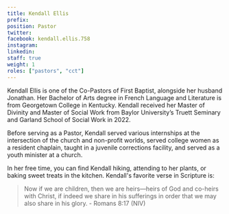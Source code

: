 ```yaml
---
title: Kendall Ellis
prefix:
position: Pastor
twitter:
facebook: kendall.ellis.758
instagram:
linkedin:
staff: true
weight: 1
roles: ["pastors", "cct"]
---
```


Kendall Ellis is one of the Co-Pastors of First Baptist, alongside her husband Jonathan. Her Bachelor of Arts degree in French Language and Literature is from Georgetown College in Kentucky. Kendall received her Master of Divinity and Master of Social Work from Baylor University’s Truett Seminary and Garland School of Social Work in 2022.

Before serving as a Pastor, Kendall served various internships at the intersection of the church and non-profit worlds, served college women as a resident chaplain, taught in a juvenile corrections facility, and served as a youth minister at a church.   

In her free time, you can find Kendall hiking, attending to her plants, or baking sweet treats in the kitchen.
Kendall's favorite verse in Scripture is:
> Now if we are children, then we are heirs—heirs of God and co-heirs with Christ, if indeed we share in his sufferings in order that we may also share in his glory. - Romans 8:17 (NIV)

